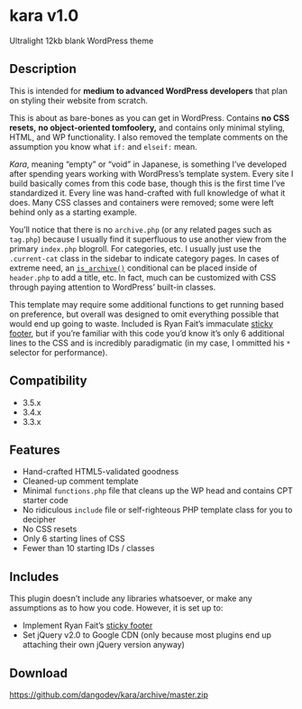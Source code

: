 kara v1.0
===============

Ultralight 12kb blank WordPress theme

Description
-----------
This is intended for **medium to advanced WordPress developers** that plan on styling their website from scratch.

This is about as bare-bones as you can get in WordPress. Contains **no CSS resets,** **no object-oriented tomfoolery,** and contains only minimal styling, HTML, and WP functionality. I also removed the template comments on the assumption you know what `if:` and `elseif:` mean.

*Kara*, meaning “empty” or “void” in Japanese, is something I’ve developed after spending years working with WordPress’s template system. Every site I build basically comes from this code base, though this is the first time I’ve standardized it. Every line was hand-crafted with full knowledge of what it does. Many CSS classes and containers were removed; some were left behind only as a starting example.

You’ll notice that there is no `archive.php` (or any related pages such as `tag.php`) because I usually find it superfluous to use another view from the primary `index.php` blogroll. For categories, etc. I usually just use the `.current-cat` class in the sidebar to indicate category pages. In cases of extreme need, an [`is_archive()`](//codex.wordpress.org/Function_Reference/is_archive) conditional can be placed inside of `header.php` to add a title, etc. In fact, much can be customized with CSS through paying attention to WordPress’ built-in classes.

This template may require some additional functions to get running based on preference, but overall was designed to omit everything possible that would end up going to waste. Included is Ryan Fait’s immaculate [sticky footer](//ryanfait.com/sticky-footer/), but if you’re familiar with this code you’d know it’s only 6 additional lines to the CSS and is incredibly paradigmatic (in my case, I ommitted his `*` selector for performance).

Compatibility
-------------
* 3.5.x
* 3.4.x
* 3.3.x

Features
--------
* Hand-crafted HTML5-validated goodness
* Cleaned-up comment template
* Minimal `functions.php` file that cleans up the WP head and contains CPT starter code
* No ridiculous `include` file or self-righteous PHP template class for you to decipher
* No CSS resets
* Only 6 starting lines of CSS
* Fewer than 10 starting IDs / classes

Includes
--------
This plugin doesn’t include any libraries whatsoever, or make any assumptions as to how you code. However, it is set up to:

* Implement Ryan Fait’s [sticky footer](//ryanfait.com/sticky-footer/)
* Set jQuery v2.0 to Google CDN (only because most plugins end up attaching their own jQuery version anyway)

Download
--------
https://github.com/dangodev/kara/archive/master.zip